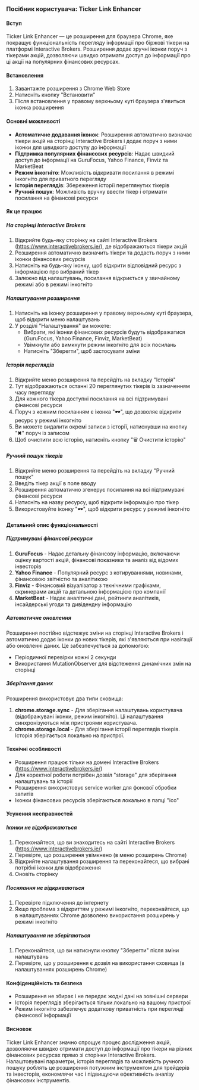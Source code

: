 ### Посібник користувача: Ticker Link Enhancer

#### Вступ

Ticker Link Enhancer — це розширення для браузера Chrome, яке покращує функціональність перегляду інформації про біржові тікери на платформі Interactive Brokers. Розширення додає зручні іконки поруч з тікерами акцій, дозволяючи швидко отримати доступ до інформації про ці акції на популярних фінансових ресурсах.

#### Встановлення

1. Завантажте розширення з Chrome Web Store
2. Натисніть кнопку "Встановити"
3. Після встановлення у правому верхньому куті браузера з'явиться іконка розширення

#### Основні можливості

- **Автоматичне додавання іконок**: Розширення автоматично визначає тікери акцій на сторінці Interactive Brokers і додає поруч з ними іконки для швидкого доступу до інформації
- **Підтримка популярних фінансових ресурсів**: Надає швидкий доступ до інформації на GuruFocus, Yahoo Finance, Finviz та MarketBeat
- **Режим інкогніто**: Можливість відкривати посилання в режимі інкогніто для приватного перегляду
- **Історія переглядів**: Збереження історії переглянутих тікерів
- **Ручний пошук**: Можливість вручну ввести тікер і отримати посилання на фінансові ресурси

#### Як це працює

##### На сторінці Interactive Brokers

1. Відкрийте будь-яку сторінку на сайті Interactive Brokers (https://www.interactivebrokers.ie/), де відображаються тікери акцій
2. Розширення автоматично визначить тікери та додасть поруч з ними іконки фінансових ресурсів
3. Натисніть на будь-яку іконку, щоб відкрити відповідний ресурс з інформацією про вибраний тікер
4. Залежно від налаштувань, посилання відкриється у звичайному режимі або в режимі інкогніто

##### Налаштування розширення

1. Натисніть на іконку розширення у правому верхньому куті браузера, щоб відкрити меню налаштувань
2. У розділі "Налаштування" ви можете:
   - Вибрати, які іконки фінансових ресурсів будуть відображатися (GuruFocus, Yahoo Finance, Finviz, MarketBeat)
   - Увімкнути або вимкнути режим інкогніто для всіх посилань
   - Натисніть "Зберегти", щоб застосувати зміни

##### Історія переглядів

1. Відкрийте меню розширення та перейдіть на вкладку "Історія"
2. Тут відображаються останні 20 переглянутих тікерів із зазначенням часу перегляду
3. Для кожного тікера доступні посилання на всі підтримувані фінансові ресурси
4. Поруч з кожним посиланням є іконка "🕶", що дозволяє відкрити ресурс у режимі інкогніто
5. Ви можете видалити окремі записи з історії, натиснувши на кнопку "✖" поруч із записом
6. Щоб очистити всю історію, натисніть кнопку "🗑 Очистити історію"

##### Ручний пошук тікерів

1. Відкрийте меню розширення та перейдіть на вкладку "Ручний пошук"
2. Введіть тікер акції в поле вводу
3. Розширення автоматично згенерує посилання на всі підтримувані фінансові ресурси
4. Натисніть на назву ресурсу, щоб відкрити інформацію про тікер
5. Використовуйте іконку "🕶", щоб відкрити ресурс у режимі інкогніто

#### Детальний опис функціональності

##### Підтримувані фінансові ресурси

1. **GuruFocus** - Надає детальну фінансову інформацію, включаючи оцінку вартості акцій, фінансові показники та аналіз від відомих інвесторів
2. **Yahoo Finance** - Популярний ресурс з котируваннями, новинами, фінансовою звітністю та аналітикою
3. **Finviz** - Фінансовий візуалізатор з технічними графіками, скринерами акцій та детальною інформацією про компанії
4. **MarketBeat** - Надає аналітичні дані, рейтинги аналітиків, інсайдерські угоди та дивідендну інформацію

##### Автоматичне оновлення

Розширення постійно відстежує зміни на сторінці Interactive Brokers і автоматично додає іконки до нових тікерів, які з'являються при навігації або оновленні даних. Це забезпечується за допомогою:

- Періодичної перевірки кожні 2 секунди
- Використання MutationObserver для відстеження динамічних змін на сторінці

##### Зберігання даних

Розширення використовує два типи сховища:

1. **chrome.storage.sync** - Для зберігання налаштувань користувача (відображувані іконки, режим інкогніто). Ці налаштування синхронізуються між пристроями користувача.
2. **chrome.storage.local** - Для зберігання історії переглядів тікерів. Історія зберігається локально на пристрої.

#### Технічні особливості

- Розширення працює тільки на домені Interactive Brokers (https://www.interactivebrokers.ie/)
- Для коректної роботи потрібен дозвіл "storage" для зберігання налаштувань та історії
- Розширення використовує service worker для фонової обробки запитів
- Іконки фінансових ресурсів зберігаються локально в папці "ico"

#### Усунення несправностей

##### Іконки не відображаються

1. Переконайтеся, що ви знаходитесь на сайті Interactive Brokers (https://www.interactivebrokers.ie/)
2. Перевірте, що розширення увімкнено (в меню розширень Chrome)
3. Відкрийте налаштування розширення та переконайтеся, що вибрані потрібні іконки для відображення
4. Оновіть сторінку

##### Посилання не відкриваються

1. Перевірте підключення до інтернету
2. Якщо проблема з відкриттям у режимі інкогніто, переконайтеся, що в налаштуваннях Chrome дозволено використання розширень у режимі інкогніто

##### Налаштування не зберігаються

1. Переконайтеся, що ви натиснули кнопку "Зберегти" після зміни налаштувань
2. Перевірте, що у розширення є дозвіл на використання сховища (в налаштуваннях розширень Chrome)

#### Конфіденційність та безпека

- Розширення не збирає і не передає жодні дані на зовнішні сервери
- Історія переглядів зберігається тільки локально на вашому пристрої
- Режим інкогніто забезпечує додаткову приватність при перегляді фінансової інформації

#### Висновок

Ticker Link Enhancer значно спрощує процес дослідження акцій, дозволяючи швидко отримати доступ до інформації про тікери на різних фінансових ресурсах прямо зі сторінки Interactive Brokers. Налаштовувані параметри, історія переглядів та можливість ручного пошуку роблять це розширення потужним інструментом для трейдерів та інвесторів, економлячи час і підвищуючи ефективність аналізу фінансових інструментів.
